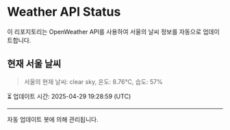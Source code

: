 
# Weather API Status

이 리포지토리는 OpenWeather API를 사용하여 서울의 날씨 정보를 자동으로 업데이트합니다.

## 현재 서울 날씨
> 서울의 현재 날씨: clear sky, 온도: 8.76°C, 습도: 57%

⏳ 업데이트 시간: 2025-04-29 19:28:59 (UTC)

---
자동 업데이트 봇에 의해 관리됩니다.
